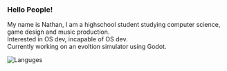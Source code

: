 ### Hello People!

My name is Nathan, I am a highschool student studying computer science, game design and music production.  
Interested in OS dev, incapable of OS dev.  
Currently working on an evoltion simulator using Godot.

![Languges](https://github-readme-stats.vercel.app/api/top-langs/?username=NathanOSullivan&layout=compact&theme=dark&text_color=d6d6d6&line_height=22&hide_border=true&custom_title=MyFavouriteLanguages)


  
